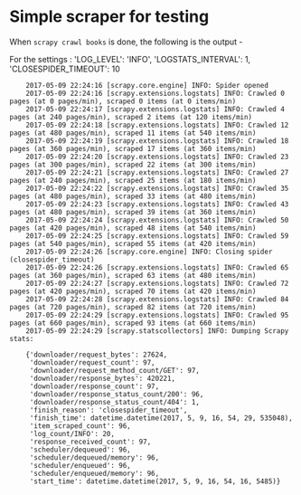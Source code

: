 # Simple scraper for testing

When `scrapy crawl books` is done, the following is the output -

For the settings :
		'LOG_LEVEL': 'INFO',
		'LOGSTATS_INTERVAL': 1,
		'CLOSESPIDER_TIMEOUT': 10
		
		
		
		2017-05-09 22:24:16 [scrapy.core.engine] INFO: Spider opened
		2017-05-09 22:24:16 [scrapy.extensions.logstats] INFO: Crawled 0 pages (at 0 pages/min), scraped 0 items (at 0 items/min)
		2017-05-09 22:24:17 [scrapy.extensions.logstats] INFO: Crawled 4 pages (at 240 pages/min), scraped 2 items (at 120 items/min)
		2017-05-09 22:24:18 [scrapy.extensions.logstats] INFO: Crawled 12 pages (at 480 pages/min), scraped 11 items (at 540 items/min)
		2017-05-09 22:24:19 [scrapy.extensions.logstats] INFO: Crawled 18 pages (at 360 pages/min), scraped 17 items (at 360 items/min)
		2017-05-09 22:24:20 [scrapy.extensions.logstats] INFO: Crawled 23 pages (at 300 pages/min), scraped 22 items (at 300 items/min)
		2017-05-09 22:24:21 [scrapy.extensions.logstats] INFO: Crawled 27 pages (at 240 pages/min), scraped 25 items (at 180 items/min)
		2017-05-09 22:24:22 [scrapy.extensions.logstats] INFO: Crawled 35 pages (at 480 pages/min), scraped 33 items (at 480 items/min)
		2017-05-09 22:24:23 [scrapy.extensions.logstats] INFO: Crawled 43 pages (at 480 pages/min), scraped 39 items (at 360 items/min)
		2017-05-09 22:24:24 [scrapy.extensions.logstats] INFO: Crawled 50 pages (at 420 pages/min), scraped 48 items (at 540 items/min)
		2017-05-09 22:24:25 [scrapy.extensions.logstats] INFO: Crawled 59 pages (at 540 pages/min), scraped 55 items (at 420 items/min)
		2017-05-09 22:24:26 [scrapy.core.engine] INFO: Closing spider (closespider_timeout)
		2017-05-09 22:24:26 [scrapy.extensions.logstats] INFO: Crawled 65 pages (at 360 pages/min), scraped 63 items (at 480 items/min)
		2017-05-09 22:24:27 [scrapy.extensions.logstats] INFO: Crawled 72 pages (at 420 pages/min), scraped 70 items (at 420 items/min)
		2017-05-09 22:24:28 [scrapy.extensions.logstats] INFO: Crawled 84 pages (at 720 pages/min), scraped 82 items (at 720 items/min)
		2017-05-09 22:24:29 [scrapy.extensions.logstats] INFO: Crawled 95 pages (at 660 pages/min), scraped 93 items (at 660 items/min)
		2017-05-09 22:24:29 [scrapy.statscollectors] INFO: Dumping Scrapy stats:
		
		{'downloader/request_bytes': 27624,
		 'downloader/request_count': 97,
		 'downloader/request_method_count/GET': 97,
		 'downloader/response_bytes': 420221,
		 'downloader/response_count': 97,
		 'downloader/response_status_count/200': 96,
		 'downloader/response_status_count/404': 1,
		 'finish_reason': 'closespider_timeout',
		 'finish_time': datetime.datetime(2017, 5, 9, 16, 54, 29, 535048),
		 'item_scraped_count': 96,
		 'log_count/INFO': 20,
		 'response_received_count': 97,
		 'scheduler/dequeued': 96,
		 'scheduler/dequeued/memory': 96,
		 'scheduler/enqueued': 96,
		 'scheduler/enqueued/memory': 96,
		 'start_time': datetime.datetime(2017, 5, 9, 16, 54, 16, 5485)}
